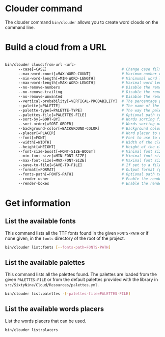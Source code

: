 # Clouder command

The clouder command `bin/clouder` allows you to create word clouds on the command line.

# Build a cloud from a URL

```bash

bin/clouder cloud:from-url <url>
      --case[=CASE]                                  # Change case filter type (uppercase, lowercase, ucfirst)
      --max-word-count[=MAX-WORD-COUNT]              # Maximum number of words [default: 100]
      --min-word-length[=MIN-WORD-LENGTH]            # Minimumal word length [default: 5]
      --max-word-length[=MAX-WORD-LENGTH]            # Maximal word length [default: 10]
      --no-remove-numbers                            # Disable the remove numbers filter
      --no-remove-trailing                           # Disable the remove trailing characters filter
      --no-remove-unwanted                           # Disable the remove unwanted characters filter
      --vertical-probability[=VERTICAL-PROBABILITY]  # The percentage probability of having vertical words (0-100) [default: 50]
      --palette[=PALETTE]                            # The name of the palette used to color words
      --palette-type[=PALETTE-TYPE]                  # The way the palette colors are used (cycle, random) [default: "cycle"]
      --palettes-file[=PALETTES-FILE]                # Optional path to the fonts, if omitted, defaults to <base>/fonts
      --sort-by[=SORT-BY]                            # Words sorting field (text, count, angle)
      --sort-order[=SORT-ORDER]                      # Words sorting order (asc, desc)
      --background-color[=BACKGROUND-COLOR]          # Background color of the cloud [default: "#FFFFFF"]
      --placer[=PLACER]                              # Word placer to use
      --font[=FONT]                                  # Font to use to draw the cloud
      --width[=WIDTH]                                # Width of the cloud [default: 800]
      --height[=HEIGHT]                              # Height of the cloud [default: 600]
      --font-size-boost[=FONT-SIZE-BOOST]            # Minimal font size (linear, dim, boost) [default: "linear"]
      --min-font-size[=MIN-FONT-SIZE]                # Minimal font size [default: 12]
      --max-font-size[=MAX-FONT-SIZE]                # Maximal font size [default: 64]
      --save-to-file[=SAVE-TO-FILE]                  # If set to a file name, the output will be saved there
      --format[=FORMAT]                              # Output format (gif, jpeg, png) [default: "png"]
      --fonts-path[=FONTS-PATH]                      # Optional path to the fonts, if omitted, defaults to <base>/fonts
      --render-usher                                 # Enable the rendering of the words usher
      --render-boxes                                 # Enable the rendering of the words bounding boxes

```

# Get information

## List the available fonts

This command lists all the TTF fonts found in the given `FONTS-PATH` or if none given, in the `fonts` directory of the root
of the project.

```bash
bin/clouder list:fonts [--fonts-path=FONTS-PATH]
```

## List the available palettes

This command lists all the palettes found. The palettes are loaded from the given `PALETTES-FILE` or from the default
palettes provided with the library in `src/SixtyNine/Cloud/Resources/palettes.yml`.

```bash
bin/clouder list:palettes -[-palettes-file=PALETTES-FILE]
```

## List the available words placers

List the words placers that can be used.

```bash
bin/clouder list:placers
```
